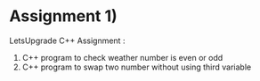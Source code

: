 # Assignment 1)
LetsUpgrade C++ Assignment :

1) C++ program to check weather number is even or odd
2) C++ program to swap two number without using third variable
